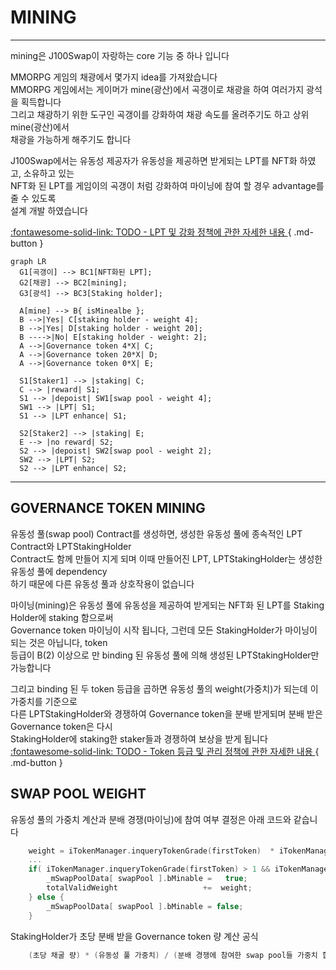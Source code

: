 # **MINING**
- - -

mining은 J100Swap이 자랑하는 core 기능 중 하나 입니다   
   
MMORPG 게임의 채광에서 몇가지 idea를 가져왔습니다   
MMORPG 게임에서는 게이머가 mine(광산)에서 곡갱이로 채광을 하여 여러가지 광석을 획득합니다    
그리고 채광하기 위한 도구인 곡갱이를 강화하여 채광 속도를 올려주기도 하고 상위 mine(광산)에서  
채광을 가능하게 해주기도 합니다

J100Swap에서는 유동성 제공자가 유동성을 제공하면 받게되는 LPT를 NFT화 하였고, 소유하고 있는    
NFT화 된 LPT를 게임이의 곡갱이 처럼 강화하여 마이닝에 참여 할 경우 advantage를 줄 수 있도록  
설계 개발 하였습니다      

[:fontawesome-solid-link: TODO - LPT 및 강화 정책에 관한 자세한 내용 ](/contracts/objects ){ .md-button } 

``` mermaid
graph LR
  G1[곡갱이] --> BC1[NFT화된 LPT];
  G2[채광] --> BC2[mining];
  G3[광석] --> BC3[Staking holder];

  A[mine] --> B{ isMinealbe };
  B -->|Yes| C[staking holder - weight 4];
  B -->|Yes| D[staking holder - weight 20];
  B ---->|No| E[staking holder - weight: 2];
  A -->|Governance token 4*X| C; 
  A -->|Governance token 20*X| D; 
  A -->|Governance token 0*X| E; 
  
  S1[Staker1] --> |staking| C;
  C --> |reward| S1;
  S1 --> |depoist| SW1[swap pool - weight 4];
  SW1 --> |LPT| S1;
  S1 --> |LPT enhance| S1;

  S2[Staker2] --> |staking| E;
  E --> |no reward| S2;
  S2 --> |depoist| SW2[swap pool - weight 2];
  SW2 --> |LPT| S2;
  S2 --> |LPT enhance| S2;
```
- - -

## **GOVERNANCE TOKEN MINING**

유동성 풀(swap pool) Contract를 생성하면, 생성한 유동성 풀에 종속적인 LPT Contract와 LPTStakingHolder   
Contract도 함께 만들어 지게 되며 이때 만들어진 LPT, LPTStakingHolder는 생성한 유동성 풀에 dependency  
하기 때문에 다른 유동성 풀과 상호작용이 없습니다   

마이닝(mining)은 유동성 풀에 유동성을 제공하여 받게되는 NFT화 된 LPT를 Staking Holder에 staking 함으로써   
Governance token 마이닝이 시작 됩니다, 그런데 모든 StakingHolder가 마이닝이 되는 것은 아닙니다, token  
등급이 B(2) 이상으로 만 binding 된 유동성 풀에 의해 생성된 LPTStakingHolder만 가능합니다    

그리고 binding 된 두 token 등급을 곱하면 유동성 풀의 weight(가중치)가 되는데 이 가중치를 기준으로   
다른 LPTStakingHolder와 경쟁하여 Governance token을 분배 받게되며 분배 받은 Governance token은 다시  
StakingHolder에 staking한 staker들과 경쟁하여 보상을 받게 됩니다       
[:fontawesome-solid-link: TODO - Token 등급 및 관리 정책에 관한 자세한 내용 ](/contracts/objects ){ .md-button } 


## **SWAP POOL WEIGHT**

유동성 풀의 가중치 계산과 분배 경쟁(마이닝)에 참여 여부 결정은 아래 코드와 같습니다
```C++
    weight = iTokenManager.inqueryTokenGrade(firstToken)  * iTokenManager.inqueryTokenGrade(secondToken);
    ...
    if( iTokenManager.inqueryTokenGrade(firstToken) > 1 && iTokenManager.inqueryTokenGrade(secondToken) > 1 ) {
        _mSwapPoolData[ swapPool ].bMinable =   true;
        totalValidWeight                   +=  weight;
    } else {
        _mSwapPoolData[ swapPool ].bMinable = false;
    }
```

StakingHolder가 초당 분배 받을 Governance token 량 계산 공식
```C++
    (초당 채굴 량) * (유동성 풀 가중치) / (분배 경쟁에 참여한 swap pool들 가중치 합계)
```






